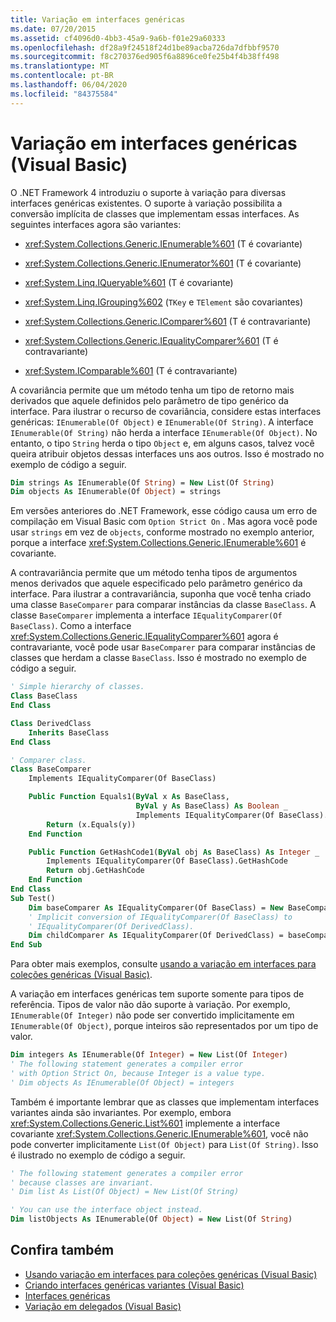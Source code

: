 ```yaml
---
title: Variação em interfaces genéricas
ms.date: 07/20/2015
ms.assetid: cf4096d0-4bb3-45a9-9a6b-f01e29a60333
ms.openlocfilehash: df28a9f24518f24d1be89acba726da7dfbbf9570
ms.sourcegitcommit: f8c270376ed905f6a8896ce0fe25b4f4b38ff498
ms.translationtype: MT
ms.contentlocale: pt-BR
ms.lasthandoff: 06/04/2020
ms.locfileid: "84375584"
---
```

# <a name="variance-in-generic-interfaces-visual-basic"></a>Variação em interfaces genéricas (Visual Basic)

O .NET Framework 4 introduziu o suporte à variação para diversas interfaces genéricas existentes. O suporte à variação possibilita a conversão implícita de classes que implementam essas interfaces. As seguintes interfaces agora são variantes:

- <xref:System.Collections.Generic.IEnumerable%601> (T é covariante)

- <xref:System.Collections.Generic.IEnumerator%601> (T é covariante)

- <xref:System.Linq.IQueryable%601> (T é covariante)

- <xref:System.Linq.IGrouping%602> (`TKey` e `TElement` são covariantes)

- <xref:System.Collections.Generic.IComparer%601> (T é contravariante)

- <xref:System.Collections.Generic.IEqualityComparer%601> (T é contravariante)

- <xref:System.IComparable%601> (T é contravariante)

A covariância permite que um método tenha um tipo de retorno mais derivados que aquele definidos pelo parâmetro de tipo genérico da interface. Para ilustrar o recurso de covariância, considere estas interfaces genéricas: `IEnumerable(Of Object)` e `IEnumerable(Of String)`. A interface `IEnumerable(Of String)` não herda a interface `IEnumerable(Of Object)`. No entanto, o tipo `String` herda o tipo `Object` e, em alguns casos, talvez você queira atribuir objetos dessas interfaces uns aos outros. Isso é mostrado no exemplo de código a seguir.

```vb
Dim strings As IEnumerable(Of String) = New List(Of String)
Dim objects As IEnumerable(Of Object) = strings
```

Em versões anteriores do .NET Framework, esse código causa um erro de compilação em Visual Basic com `Option Strict On` . Mas agora você pode usar `strings` em vez de `objects`, conforme mostrado no exemplo anterior, porque a interface <xref:System.Collections.Generic.IEnumerable%601> é covariante.

A contravariância permite que um método tenha tipos de argumentos menos derivados que aquele especificado pelo parâmetro genérico da interface. Para ilustrar a contravariância, suponha que você tenha criado uma classe `BaseComparer` para comparar instâncias da classe `BaseClass`. A classe `BaseComparer` implementa a interface `IEqualityComparer(Of BaseClass)`. Como a interface <xref:System.Collections.Generic.IEqualityComparer%601> agora é contravariante, você pode usar `BaseComparer` para comparar instâncias de classes que herdam a classe `BaseClass`. Isso é mostrado no exemplo de código a seguir.

```vb
' Simple hierarchy of classes.
Class BaseClass
End Class

Class DerivedClass
    Inherits BaseClass
End Class

' Comparer class.
Class BaseComparer
    Implements IEqualityComparer(Of BaseClass)

    Public Function Equals1(ByVal x As BaseClass,
                            ByVal y As BaseClass) As Boolean _
                            Implements IEqualityComparer(Of BaseClass).Equals
        Return (x.Equals(y))
    End Function

    Public Function GetHashCode1(ByVal obj As BaseClass) As Integer _
        Implements IEqualityComparer(Of BaseClass).GetHashCode
        Return obj.GetHashCode
    End Function
End Class
Sub Test()
    Dim baseComparer As IEqualityComparer(Of BaseClass) = New BaseComparer
    ' Implicit conversion of IEqualityComparer(Of BaseClass) to
    ' IEqualityComparer(Of DerivedClass).
    Dim childComparer As IEqualityComparer(Of DerivedClass) = baseComparer
End Sub
```

Para obter mais exemplos, consulte [usando a variação em interfaces para coleções genéricas (Visual Basic)](using-variance-in-interfaces-for-generic-collections.md).

A variação em interfaces genéricas tem suporte somente para tipos de referência. Tipos de valor não dão suporte à variação. Por exemplo, `IEnumerable(Of Integer)` não pode ser convertido implicitamente em `IEnumerable(Of Object)`, porque inteiros são representados por um tipo de valor.

```vb
Dim integers As IEnumerable(Of Integer) = New List(Of Integer)
' The following statement generates a compiler error
' with Option Strict On, because Integer is a value type.
' Dim objects As IEnumerable(Of Object) = integers
```

Também é importante lembrar que as classes que implementam interfaces variantes ainda são invariantes. Por exemplo, embora <xref:System.Collections.Generic.List%601> implemente a interface covariante <xref:System.Collections.Generic.IEnumerable%601>, você não pode converter implicitamente `List(Of Object)` para `List(Of String)`. Isso é ilustrado no exemplo de código a seguir.

```vb
' The following statement generates a compiler error
' because classes are invariant.
' Dim list As List(Of Object) = New List(Of String)

' You can use the interface object instead.
Dim listObjects As IEnumerable(Of Object) = New List(Of String)
```

## <a name="see-also"></a>Confira também

- [Usando variação em interfaces para coleções genéricas (Visual Basic)](using-variance-in-interfaces-for-generic-collections.md)
- [Criando interfaces genéricas variantes (Visual Basic)](creating-variant-generic-interfaces.md)
- [Interfaces genéricas](../../../../standard/generics/interfaces.md)
- [Variação em delegados (Visual Basic)](variance-in-delegates.md)
